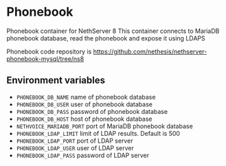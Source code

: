 # Phonebook

Phonebook container for NethServer 8
This container connects to MariaDB phonebook database, read the phonebook and expose it using LDAPS


Phonebook code repository is https://github.com/nethesis/nethserver-phonebook-mysql/tree/ns8

## Environment variables

- `PHONEBOOK_DB_NAME` name of phonebook database
- `PHONEBOOK_DB_USER` user of phonebook database
- `PHONEBOOK_DB_PASS` password of phonebook database
- `PHONEBOOK_DB_HOST` host of phonebook database
- `NETHVOICE_MARIADB_PORT` port of MariaDB phonebook database
- `PHONEBOOK_LDAP_LIMIT` limit of LDAP results. Default is 500
- `PHONEBOOK_LDAP_PORT` port of LDAP server
- `PHONEBOOK_LDAP_USER` user of LDAP server
- `PHONEBOOK_LDAP_PASS` password of LDAP server
